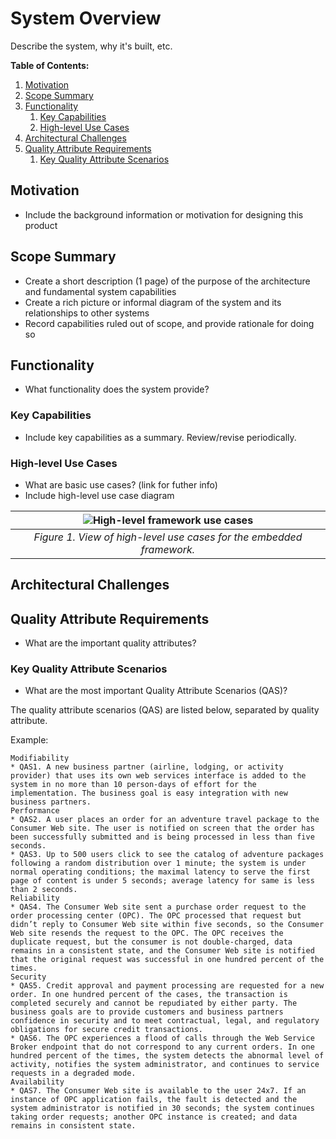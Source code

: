 # System Overview

Describe the system, why it's built, etc.

**Table of Contents:**
1. [Motivation](#motivation)
2. [Scope Summary](#scope-summary)
3. [Functionality](#functionality)
	1. [Key Capabilities](#key-capabilities)
	2. [High-level Use Cases](#high-level-use-cases)
4. [Architectural Challenges](#architectural-challenges)
5. [Quality Attribute Requirements](#quality-attribute-requirements)
	1. [Key Quality Attribute Scenarios](#key-quality-attribute-scenarios)

## Motivation

* Include the background information or motivation for designing this product

## Scope Summary

* Create a short description (1 page) of the purpose of the architecture and fundamental system capabilities
* Create a rich picture or informal diagram of the system and its relationships to other systems
* Record capabilities ruled out of scope, and provide rationale for doing so

## Functionality

* What functionality does the system provide?

### Key Capabilities

* Include key capabilities as a summary. Review/revise periodically.

### High-level Use Cases

* What are basic use cases? (link for futher info)
* Include high-level use case diagram

<center>

| ![High-level framework use cases](images/HighLevelUseCases.jpg) |
|:--:|
| *Figure 1. View of high-level use cases for the embedded framework.* |

</center>

## Architectural Challenges

## Quality Attribute Requirements

* What are the important quality attributes?

### Key Quality Attribute Scenarios

* What are the most important Quality Attribute Scenarios (QAS)?

The quality attribute scenarios (QAS) are listed below, separated by quality attribute.

Example:

```
Modifiability
* QAS1. A new business partner (airline, lodging, or activity provider) that uses its own web services interface is added to the system in no more than 10 person-days of effort for the implementation. The business goal is easy integration with new business partners.
Performance
* QAS2. A user places an order for an adventure travel package to the Consumer Web site. The user is notified on screen that the order has been successfully submitted and is being processed in less than five seconds.
* QAS3. Up to 500 users click to see the catalog of adventure packages following a random distribution over 1 minute; the system is under normal operating conditions; the maximal latency to serve the first page of content is under 5 seconds; average latency for same is less than 2 seconds.
Reliability
* QAS4. The Consumer Web site sent a purchase order request to the order processing center (OPC). The OPC processed that request but didn’t reply to Consumer Web site within five seconds, so the Consumer Web site resends the request to the OPC. The OPC receives the duplicate request, but the consumer is not double-charged, data remains in a consistent state, and the Consumer Web site is notified that the original request was successful in one hundred percent of the times.
Security
* QAS5. Credit approval and payment processing are requested for a new order. In one hundred percent of the cases, the transaction is completed securely and cannot be repudiated by either party. The business goals are to provide customers and business partners confidence in security and to meet contractual, legal, and regulatory obligations for secure credit transactions.
* QAS6. The OPC experiences a flood of calls through the Web Service Broker endpoint that do not correspond to any current orders. In one hundred percent of the times, the system detects the abnormal level of activity, notifies the system administrator, and continues to service requests in a degraded mode.
Availability
* QAS7. The Consumer Web site is available to the user 24x7. If an instance of OPC application fails, the fault is detected and the system administrator is notified in 30 seconds; the system continues taking order requests; another OPC instance is created; and data remains in consistent state.
```
